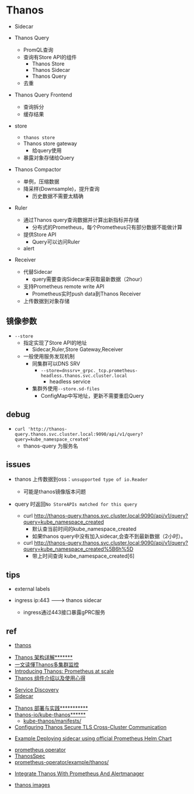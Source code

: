 # Thanos


+ Sidecar


+ Thanos Query
    + PromQL查询
    + 查询有Store API的组件
        + Thanos Store
        + Thanos Sidecar
        + Thanos Query
    + 去重

+ Thanos Query Frontend
    + 查询拆分
    + 缓存结果

+ store
    + `thanos store`
    + Thanos store gateway
        + 给query使用
    + 暴露对象存储给Query

+ Thanos Compactor
    + 单例，压缩数据
    + 降采样(Downsample)，提升查询
        + 历史数据不需要太精确

+ Ruler
    + 通过Thanos query查询数据并计算出新指标并存储
        + 分布式的Prometheus，每个Prometheus只有部分数据不能做计算
    + 提供Store API
        + Query可以访问Ruler
    + alert

+ Receiver
    + 代替Sidecar
        + query需要查询Sidecar来获取最新数据（2hour）
    + 支持Prometheus remote write API
        + Prometheus实时push data到Thanos Receiver
    + 上传数据到对象存储


## 镜像参数
<!-- Query -->
+ `--store`
    + 指定实现了Store API的地址
        + Sidecar,Ruler,Store Gateway,Receiver
    + 一般使用服务发现机制
        + 同集群可以DNS SRV
            + `--store=dnssrv+_grpc._tcp.prometheus-headless.thanos.svc.cluster.local`
                + headless service
        + 集群外使用`--store.sd-files`
            + ConfigMap中写地址，更新不需要重启Query


## debug
<!-- query debug -->
+ `curl 'http://thanos-query.thanos.svc.cluster.local:9090/api/v1/query?query=kube_namespace_created'`
    + thanos-query 为服务名

## issues
+ thanos 上传数据到oss：`unsupported type of io.Reader`
    + 可能是thanos镜像版本问题

+ query 时返回`No StoreAPIs matched for this query`
    + curl http://thanos-query.thanos.svc.cluster.local:9090/api/v1/query?query=kube_namespace_created
        + 默认查当前时间的kube_namespace_created
        + 如果thanos query中没有加入sidecar,会查不到最新数据（2小时）。
    + curl http://thanos-query.thanos.svc.cluster.local:9090/api/v1/query?query=kube_namespace_created%5B6h%5D
        + 带上时间查询 kube_namespace_created[6]

## tips
+ external labels

+ ingress ip:443 ---> thanos sidecar
    + ingress通过443接口暴露gPRC服务


## ref
+ [thanos](https://thanos.io/tip/thanos/quick-tutorial.md/)
<!-- 介绍 -->
+ [Thanos 架构详解*******](https://k8s.imroc.io/monitoring/build-cloud-native-large-scale-distributed-monitoring-system/thanos-arch/)
+ [一文读懂Thanos多集群监控](http://dockone.io/article/2432427)
+ [Introducing Thanos: Prometheus at scale](https://www.improbable.io/blog/thanos-prometheus-at-scale)
+ [Thanos 组件介绍以及使用心得](http://dockone.io/article/10035)


<!-- detail -->
+ [Service Discovery](https://github.com/thanos-io/thanos/blob/main/docs/service-discovery.md)
+ [Sidecar](https://viva.gitbook.io/project/cloud-native/prometheus/thanos/zu-jian/sidecar)
<!-- deploy  -->
+ [Thanos 部署与实践***********](https://k8s.imroc.io/monitoring/build-cloud-native-large-scale-distributed-monitoring-system/thanos-deploy/)
+ [thanos-io/kube-thanos******](https://github.com/thanos-io/kube-thanos/)
    + [kube-thanos/manifests/](...)
+ [Configuring Thanos Secure TLS Cross-Cluster Communication](https://thanos.io/tip/operating/cross-cluster-tls-communication.md/)  

<!-- deploy thanos sidecar using prometheus helm chart -->
+ [Example Deploying sidecar using official Prometheus Helm Chart](https://github.com/thanos-io/thanos/blob/f1ee264ff10619ec875703f4e31549b43df3b47b/tutorials/kubernetes-helm/README.md)

<!-- prometheus operator安装thanos sidecar -->
+ [prometheus operator](https://github.com/prometheus-community/helm-charts/blob/main/charts/kube-prometheus-stack/values.yaml)
+ [ThanosSpec](https://github.com/prometheus-operator/prometheus-operator/blob/master/Documentation/api.md#thanosspec)
+ [prometheus-operator/example/thanos/](https://github.com/prometheus-operator/prometheus-operator/tree/master/example/thanos)

<!-- ruler -->
+ [Integrate Thanos With Prometheus And Alertmanager](https://docs.bitnami.com/kubernetes/infrastructure/thanos/administration/enable-metrics/)

<!-- image -->
+ [thanos images](https://quay.io/repository/thanos/thanos?tag=latest&tab=tags)